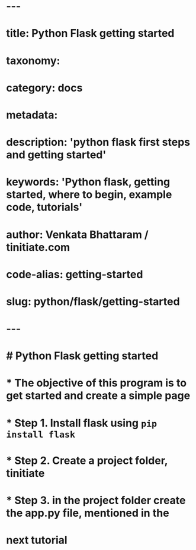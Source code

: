 # ---
# title: Python Flask getting started
# taxonomy:
#     category: docs
# metadata:
#     description: 'python flask first steps and getting started'
#     keywords: 'Python flask, getting started, where to begin, example code, tutorials'
# author: Venkata Bhattaram / tinitiate.com
# code-alias: getting-started
# slug: python/flask/getting-started
# ---

# # Python Flask getting started
# * The objective of this program is to get started and create a simple page 
# * Step 1. Install flask using `pip install flask`
# * Step 2. Create a project folder, tinitiate
# * Step 3. in the project folder create the app.py file, mentioned in the 
#   next tutorial
